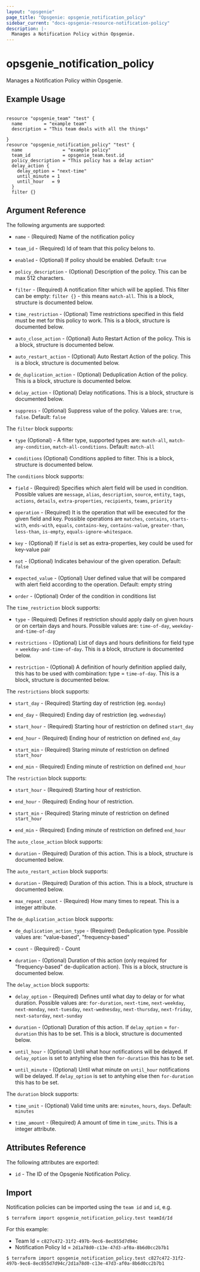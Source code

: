 ```yaml
---
layout: "opsgenie"
page_title: "Opsgenie: opsgenie_notification_policy"
sidebar_current: "docs-opsgenie-resource-notification-policy"
description: |-
  Manages a Notification Policy within Opsgenie.
---
```


# opsgenie\_notification\_policy

Manages a Notification Policy within Opsgenie.

## Example Usage

```hcl

resource "opsgenie_team" "test" {
  name        = "example team"
  description = "This team deals with all the things"

}
resource "opsgenie_notification_policy" "test" {
  name               = "example policy"
  team_id            = opsgenie_team.test.id
  policy_description = "This policy has a delay action"
  delay_action {
    delay_option = "next-time"
    until_minute = 1
    until_hour   = 9
  }
  filter {}
```

## Argument Reference

The following arguments are supported:

* `name` - (Required) Name of the notification policy

* `team_id` - (Required) Id of team that this policy belons to.

* `enabled` - (Optional) If policy should be enabled. Default: `true`

* `policy_description` - (Optional) Description of the policy. This can be max 512 characters.

* `filter` - (Required) A notification filter which will be applied. This filter can be empty: `filter {}` - this means `match-all`. This is a block, structure is documented below.

* `time_restriction` - (Optional) Time restrictions specified in this field must be met for this policy to work. This is a block, structure is documented below.

* `auto_close_action` - (Optional) Auto Restart Action of the policy. This is a block, structure is documented below.

* `auto_restart_action` - (Optional) Auto Restart Action of the policy. This is a block, structure is documented below.

* `de_duplication_action` - (Optional) Deduplication Action of the policy. This is a block, structure is documented below.

* `delay_action` - (Optional) Delay notifications. This is a block, structure is documented below.

* `suppress` - (Optional) Suppress value of the policy. Values are: `true`, `false`. Default: `false`


The `filter` block supports:

* `type` (Optional) - A filter type, supported types are: `match-all`, `match-any-condition`, `match-all-conditions`. Default: `match-all`

* `conditions` (Optional) Conditions applied to filter. This is a block, structure is documented below.

The `conditions` block supports:

* `field` - (Required) Specifies which alert field will be used in condition. Possible values are `message`, `alias`, `description`, `source`, `entity`, `tags`, `actions`, `details`, `extra-properties`, `recipients`, `teams`, `priority`

* `operation` - (Required) It is the operation that will be executed for the given field and key. Possible operations are `matches`, `contains`, `starts-with`, `ends-with`, `equals`, `contains-key`, `contains-value`, `greater-than`, `less-than`, `is-empty`, `equals-ignore-whitespace`.

* `key` - (Optional) If `field` is set as extra-properties, key could be used for key-value pair

* `not` - (Optional) Indicates behaviour of the given operation. Default: `false`

* `expected_value` - (Optional) User defined value that will be compared with alert field according to the operation. Default: empty string

* `order` - (Optional) Order of the condition in conditions list

The `time_restriction` block supports:

* `type` - (Required) Defines if restriction should apply daily on given hours or on certain days and hours. Possible values are: `time-of-day`, `weekday-and-time-of-day`

* `restrictions` - (Optional) List of days and hours definitions for field type = `weekday-and-time-of-day`. This is a block, structure is documented below.

* `restriction` - (Optional) A definition of hourly definition applied daily, this has to be used with combination: type = `time-of-day`. This is a block, structure is documented below.

The `restrictions` block supports:

* `start_day` - (Required) Starting day of restriction (eg. `monday`)

* `end_day` - (Required) Ending day of restriction (eg. `wednesday`)

* `start_hour` - (Required) Starting hour of restriction on defined `start_day`

* `end_hour` - (Required) Ending hour of restriction on defined `end_day`

* `start_min` - (Required) Staring minute of restriction on defined `start_hour`

* `end_min` - (Required) Ending minute of restriction on defined `end_hour`

The `restriction` block supports:

* `start_hour` - (Required) Starting hour of restriction.

* `end_hour` - (Required) Ending hour of restriction.

* `start_min` - (Required) Staring minute of restriction on defined `start_hour`

* `end_min` - (Required) Ending minute of restriction on defined `end_hour`

The `auto_close_action` block supports:

* `duration` - (Required) Duration of this action. This is a block, structure is documented below.

The `auto_restart_action` block supports:

* `duration` - (Required) Duration of this action. This is a block, structure is documented below.

* `max_repeat_count` - (Required) How many times to repeat. This is a integer attribute.

The `de_duplication_action` block supports:

* `de_duplication_action_type` - (Required) Deduplication type. Possible values are: "value-based", "frequency-based"

* `count` - (Required) - Count

* `duration` - (Optional) Duration of this action (only required for "frequency-based" de-duplication action). This is a block, structure is documented below.

The `delay_action` block supports:

* `delay_option` - (Required) Defines until what day to delay or for what duration. Possible values are: `for-duration`, `next-time`, `next-weekday`, `next-monday`, `next-tuesday`, `next-wednesday`, `next-thursday`, `next-friday`, `next-saturday`, `next-sunday`

* `duration` - (Optional) Duration of this action. If `delay_option` = `for-duration` this has to be set. This is a block, structure is documented below.

* `until_hour` - (Optional) Until what hour notifications will be delayed. If `delay_option` is set to antyhing else then `for-duration` this has to be set.

* `until_minute` - (Optional) Until what minute on `until_hour` notifications will be delayed. If `delay_option` is set to antyhing else then `for-duration` this has to be set.

The `duration` block supports:

* `time_unit` - (Optional) Valid time units are: `minutes`, `hours`, `days`. Default: `minutes`

* `time_amount` - (Required) A amount of time in `time_units`. This is a integer attribute.


## Attributes Reference

The following attributes are exported:

* `id` - The ID of the Opsgenie Notification Policy.

## Import

Notification policies can be imported using the `team id` and `id`, e.g.

`$ terraform import opsgenie_notification_policy.test teamId/Id`

For this example:
- Team Id = `c827c472-31f2-497b-9ec6-8ec855d7d94c`
- Notification Policy Id = `2d1a78d0-c13e-47d3-af0a-8b6d0cc2b7b1`

`$ terraform import opsgenie_notification_policy.test c827c472-31f2-497b-9ec6-8ec855d7d94c/2d1a78d0-c13e-47d3-af0a-8b6d0cc2b7b1`
